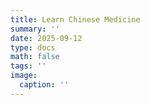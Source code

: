 ```yaml
---
title: Learn Chinese Medicine
summary: ''
date: 2025-09-12
type: docs
math: false
tags: ''
image:
  caption: ''
---
```



